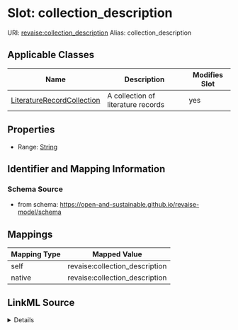 

# Slot: collection_description 



URI: [revaise:collection_description](https://open-and-sustainable.github.io/revaise-model/schema/collection_description)
Alias: collection_description

<!-- no inheritance hierarchy -->





## Applicable Classes

| Name | Description | Modifies Slot |
| --- | --- | --- |
| [LiteratureRecordCollection](LiteratureRecordCollection.md) | A collection of literature records |  yes  |






## Properties

* Range: [String](String.md)




## Identifier and Mapping Information






### Schema Source


* from schema: https://open-and-sustainable.github.io/revaise-model/schema




## Mappings

| Mapping Type | Mapped Value |
| ---  | ---  |
| self | revaise:collection_description |
| native | revaise:collection_description |




## LinkML Source

<details>
```yaml
name: collection_description
from_schema: https://open-and-sustainable.github.io/revaise-model/schema
rank: 1000
alias: collection_description
domain_of:
- LiteratureRecordCollection
range: string

```
</details>